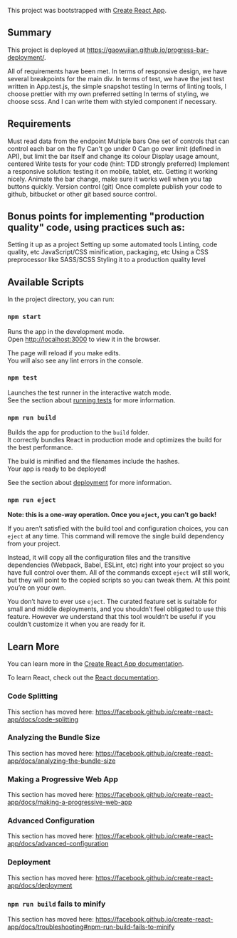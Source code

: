 This project was bootstrapped with [Create React App](https://github.com/facebook/create-react-app).

## Summary
This project is deployed at https://gaowujian.github.io/progress-bar-deployment/.

All of requirements have been met.
In terms of responsive design, we have several breakpoints for the main div.
In terms of test, we have the jest test written in App.test.js,  the simple snapshot testing
In terms of linting tools, I choose prettier with my own preferred setting
In terms of styling, we choose scss. And I can write them with styled component if necessary.

## Requirements
Must read data from the endpoint
Multiple bars
One set of controls that can control each bar on the fly
Can't go under 0
Can go over limit (defined in API), but limit the bar itself and change its colour
Display usage amount, centered
Write tests for your code (hint: TDD strongly preferred)
Implement a responsive solution: testing it on mobile, tablet, etc. Getting it working nicely.
Animate the bar change, make sure it works well when you tap buttons quickly.
Version control (git)
Once complete publish your code to github, bitbucket or other git based source control.

## Bonus points for implementing "production quality" code, using practices such as:

Setting it up as a project
Setting up some automated tools
Linting, code quality, etc
JavaScript/CSS minification, packaging, etc
Using a CSS preprocessor like SASS/SCSS
Styling it to a production quality level

## Available Scripts

In the project directory, you can run:

### `npm start`

Runs the app in the development mode.<br>
Open [http://localhost:3000](http://localhost:3000) to view it in the browser.

The page will reload if you make edits.<br>
You will also see any lint errors in the console.

### `npm test`

Launches the test runner in the interactive watch mode.<br>
See the section about [running tests](https://facebook.github.io/create-react-app/docs/running-tests) for more information.

### `npm run build`

Builds the app for production to the `build` folder.<br>
It correctly bundles React in production mode and optimizes the build for the best performance.

The build is minified and the filenames include the hashes.<br>
Your app is ready to be deployed!

See the section about [deployment](https://facebook.github.io/create-react-app/docs/deployment) for more information.

### `npm run eject`

**Note: this is a one-way operation. Once you `eject`, you can’t go back!**

If you aren’t satisfied with the build tool and configuration choices, you can `eject` at any time. This command will remove the single build dependency from your project.

Instead, it will copy all the configuration files and the transitive dependencies (Webpack, Babel, ESLint, etc) right into your project so you have full control over them. All of the commands except `eject` will still work, but they will point to the copied scripts so you can tweak them. At this point you’re on your own.

You don’t have to ever use `eject`. The curated feature set is suitable for small and middle deployments, and you shouldn’t feel obligated to use this feature. However we understand that this tool wouldn’t be useful if you couldn’t customize it when you are ready for it.

## Learn More

You can learn more in the [Create React App documentation](https://facebook.github.io/create-react-app/docs/getting-started).

To learn React, check out the [React documentation](https://reactjs.org/).

### Code Splitting

This section has moved here: https://facebook.github.io/create-react-app/docs/code-splitting

### Analyzing the Bundle Size

This section has moved here: https://facebook.github.io/create-react-app/docs/analyzing-the-bundle-size

### Making a Progressive Web App

This section has moved here: https://facebook.github.io/create-react-app/docs/making-a-progressive-web-app

### Advanced Configuration

This section has moved here: https://facebook.github.io/create-react-app/docs/advanced-configuration

### Deployment

This section has moved here: https://facebook.github.io/create-react-app/docs/deployment

### `npm run build` fails to minify

This section has moved here: https://facebook.github.io/create-react-app/docs/troubleshooting#npm-run-build-fails-to-minify
